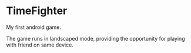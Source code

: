 # TimeFighter
My first android game.

The game runs in landscaped mode, providing the opportunity for playing with friend on same device.
